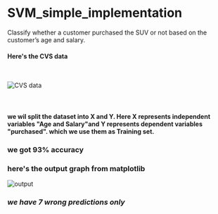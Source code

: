 # SVM_simple_implementation

Classify whether a customer purchased the SUV or not based on the customer’s age and salary.
<br/>
#### Here's the CVS data
<br/>

![CVS data](https://www.mltut.com/wp-content/uploads/2020/12/SVM-1.jpg)
<br/><br/><br/>

#### we wil split the dataset into X and Y. Here X represents independent variables "Age and Salary"and Y represents dependent variables "purchased". which we use them as Training set.

### we got 93% accuracy

### here's the output graph from matplotlib

![output](https://www.mltut.com/wp-content/uploads/2020/12/svm7.png)
<br/>

### *we have 7 wrong predictions only*
